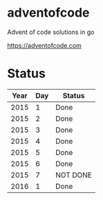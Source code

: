# adventofcode
Advent of code solutions in go

https://adventofcode.com

# Status

| Year | Day | Status   |
|------|-----|----------|
| 2015 | 1   | Done     |
| 2015 | 2   | Done     |
| 2015 | 3   | Done     |
| 2015 | 4   | Done     |
| 2015 | 5   | Done     |
| 2015 | 6   | Done     |
| 2015 | 7   | NOT DONE |
| 2016 | 1   | Done     |